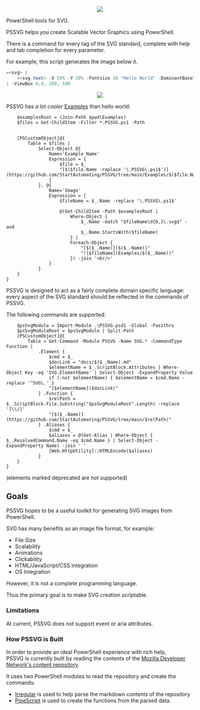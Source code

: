 <div align='center'>
<img src='Assets/PSSVG.svg' />
</div>

PowerShell tools for SVG.

PSSVG helps you create Scalable Vector Graphics using PowerShell.


There is a command for every tag of the SVG standard, complete with help and tab completion for every parameter.


For example, this script generates the image below it.

~~~PowerShell
=<svg> (
    =<svg.text> -X 50% -Y 50% -Fontsize 36 "Hello World" -DominantBaseline middle -TextAnchor middle -Fill '#4488ff'
) -ViewBox 0,0, 200, 100
~~~

<div align='center'>
<img src='Examples/HelloWorld.svg' />
</div>

PSSVG has _a lot cooler_ [Examples](https://github.com/StartAutomating/PSSVG/tree/main/Examples) than hello world:

~~~PipeScript {
    $examplesRoot = (Join-Path $pwd\Examples)
    $files = Get-ChildItem -Filter *.PSSVG.ps1 -Path 
    

    [PSCustomObject]@{
        Table = $files | 
            Select-Object @{
                Name='Example Name'
                Expression = {
                    $file = $_
                    "[$($file.Name -replace '\.PSSVG\.ps1$')](https://github.com/StartAutomating/PSSVG/tree/main/Examples/$($file.Name))"
                }            
            }, @{
                Name='Image'
                Expression = {
                    $fileName = $_.Name -replace '\.PSSVG\.ps1$'

                    @(Get-ChildItem -Path $examplesRoot |
                        Where-Object { 
                            $_.Name -match "$fileName\d{0,}\.svg$" -and
                            $_.Name.StartsWith($fileName)
                        } |
                        Foreach-Object {
                            "[$($_.Name)]($($_.Name))"
                            "![$fileName](Examples/$($_.Name))"
                        }) -join '<br/>'
                }
            }              
    }
}
~~~

PSSVG is designed to act as a fairly complete domain specific language:  every aspect of the SVG standard should be reflected in the commands of PSSVG.

The following commands are supported:

~~~PipeScript {
    $psSvgModule = Import-Module .\PSSVG.psd1 -Global -Passthru
    $psSvgModuleRoot = $psSvgModule | Split-Path
    [PSCustomObject]@{
        Table = Get-Command -Module PSSVG -Name SVG.* -CommandType Function |
            .Element {
                $cmd = $_
                $docLink = "docs/$($_.Name).md"
                $elementName = $_.ScriptBlock.Attributes | Where-Object Key -eq 'SVG.ElementName' | Select-Object -ExpandProperty Value
                if (-not $elementName) { $elementName = $cmd.Name -replace '^SVG\.' }
                "[$elementName]($docLink)"
            } .Function {
                $relPath = $_.ScriptBlock.File.Substring("$psSvgModuleRoot".Length) -replace '[\\/]'
                "[$($_.Name)](https://github.com/StartAutomating/PSSVG/tree/main/$relPath)"
            } .Aliases {
                $cmd = $_
                $aliases = @(Get-Alias | Where-Object { $_.ResolvedCommand.Name -eq $cmd.Name } | Select-Object -ExpandProperty Name) -join ' '
                [Web.HttpUtility]::HTMLEncode($aliases)
            }            
    }
}
~~~

(elements marked deprecated are not supported)

## Goals

PSSVG hopes to be a useful toolkit for generating SVG images from PowerShell.

SVG has many benefits as an image file format, for example:
* File Size
* Scalability
* Animations
* Clickability
* HTML/JavaScript/CSS integration
* OS Integration

However, it is not a complete programming language.

Thus the primary goal is to make SVG creation scriptable.

### Limitations 

At current, PSSVG does not support event or aria attributes.

### How PSSVG is Built

In order to provide an ideal PowerShell experience with rich help,  
PSSVG is currently built by reading the contents of the [Mozilla Developer Network's content repository](https://github.com/mdn/content).

It uses two PowerShell modules to read the repository and create the commands:

* [Irregular](https://github.com/StartAutomating/Irregular) is used to help parse the markdown contents of the repository
* [PipeScript](https://github.com/StartAutomating/PipeScript) is used to create the functions from the parsed data.



